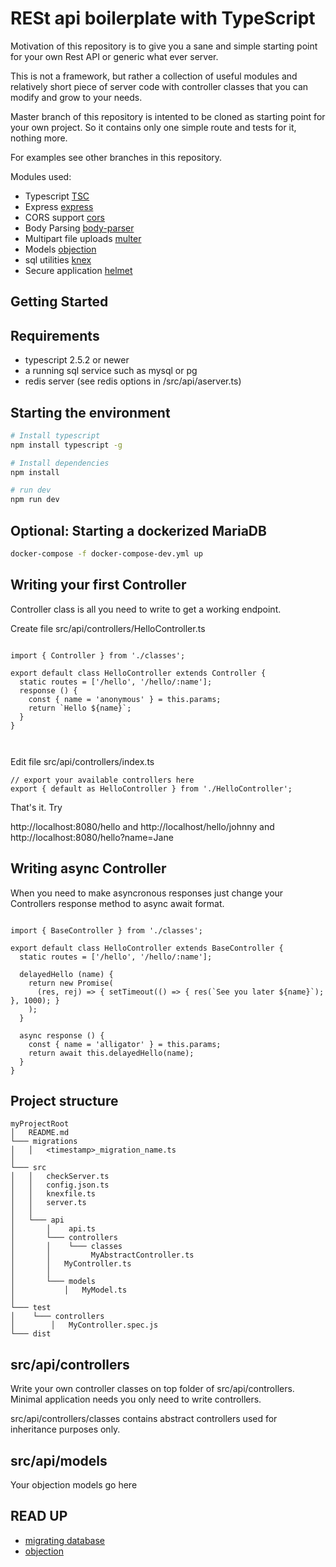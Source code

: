 RESt api boilerplate with TypeScript
==========================================

Motivation of this repository is to give you a sane and simple starting point for your own
Rest API or generic what ever server.  

This is not a framework, but rather a collection of useful modules and relatively short piece of server code with controller classes that you can modify and grow to your needs.

Master branch of this repository is intented to be cloned as starting point for your own
project. So it contains only one simple route and tests for it, nothing more.

For examples see other branches in this repository.

Modules used:

- Typescript [TSC](http://www.typescriptlang.org/)
- Express [express](https://expressjs.com/)
- CORS support [cors](https://github.com/troygoode/node-cors)
- Body Parsing [body-parser](https://github.com/expressjs/body-parser)
- Multipart file uploads [multer](https://github.com/expressjs/multer)
- Models [objection](http://vincit.github.io/objection.js/#models)
- sql utilities [knex](http://knexjs.org/)
- Secure application [helmet](https://helmetjs.github.io/)



Getting Started
---------------

## Requirements
- typescript 2.5.2 or newer 
- a running sql service such as mysql or pg
- redis server (see redis options in  /src/api/aserver.ts)

## Starting the environment

```sh
# Install typescript
npm install typescript -g

# Install dependencies
npm install

# run dev
npm run dev

```

## Optional: Starting a dockerized MariaDB

```sh
docker-compose -f docker-compose-dev.yml up

```

## Writing your first Controller
Controller class is all you need to write to get a working endpoint.

 Create file src/api/controllers/HelloController.ts

```

import { Controller } from './classes';

export default class HelloController extends Controller {
  static routes = ['/hello', '/hello/:name'];
  response () {
    const { name = 'anonymous' } = this.params;
    return `Hello ${name}`;
  }
}



```

 Edit file src/api/controllers/index.ts

```
// export your available controllers here
export { default as HelloController } from './HelloController';

```

That's it. Try 

 http://localhost:8080/hello   and  http://localhost/hello/johnny and http://localhost:8080/hello?name=Jane


## Writing async Controller

When you need to make asyncronous responses just change your
Controllers response method to async await format.

```

import { BaseController } from './classes';

export default class HelloController extends BaseController {
  static routes = ['/hello', '/hello/:name'];

  delayedHello (name) {
    return new Promise(
      (res, rej) => { setTimeout(() => { res(`See you later ${name}`); }, 1000); }
    );
  }

  async response () {
    const { name = 'alligator' } = this.params;
    return await this.delayedHello(name);
  }
}

```


Project structure
-----------------

```
myProjectRoot
│   README.md
└─── migrations
│   │   <timestamp>_migration_name.ts   
│
└─── src
│   │   checkServer.ts
│   │   config.json.ts
│   │   knexfile.ts
│   │   server.ts
│   │   
│   └─── api
│       │    api.ts
│       └─── controllers
│       │    └─── classes 
│       │         MyAbstractController.ts
│       │   MyController.ts
│       │   
│       └─── models
│           │   MyModel.ts
│
└─── test
│    └─── controllers
│        │   MyController.spec.js
└─── dist
```

## src/api/controllers
Write your own controller classes on top folder of src/api/controllers. 
Minimal application needs you only need to write controllers.

src/api/controllers/classes contains abstract controllers used for inheritance purposes only.

## src/api/models
Your objection models go here





READ UP
-------
- [migrating database](http://knexjs.org/#Migrations)
- [objection](http://vincit.github.io/objection.js/#introduction)

